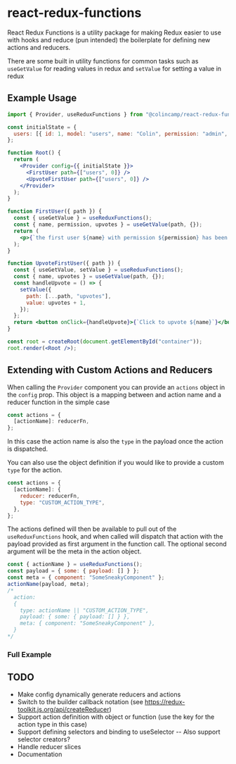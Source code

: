 # react-redux-functions

React Redux Functions is a utility package for making Redux easier to use with hooks and reduce (pun intended) the boilerplate for defining new actions and reducers.

There are some built in utility functions for common tasks such as `useGetValue` for reading values in redux and `setValue` for setting a value in redux

## Example Usage

```jsx
import { Provider, useReduxFunctions } from "@colincamp/react-redux-functions";

const initialState = {
  users: [{ id: 1, model: "users", name: "Colin", permission: "admin", upvotes: 0 }],
};

function Root() {
  return (
    <Provider config={{ initialState }}>
      <FirstUser path={["users", 0]} />
      <UpvoteFirstUser path={["users", 0]} />
    </Provider>
  );
}

function FirstUser({ path }) {
  const { useGetValue } = useReduxFunctions();
  const { name, permission, upvotes } = useGetValue(path, {});
  return (
    <p>{`the first user ${name} with permission ${permission} has been upvoted ${upvotes} times`}</p>
  );
}

function UpvoteFirstUser({ path }) {
  const { useGetValue, setValue } = useReduxFunctions();
  const { name, upvotes } = useGetValue(path, {});
  const handleUpvote = () => {
    setValue({
      path: [...path, "upvotes"],
      value: upvotes + 1,
    });
  };
  return <button onClick={handleUpvote}>{`Click to upvote ${name}`}</button>;
}

const root = createRoot(document.getElementById("container"));
root.render(<Root />);
```

## Extending with Custom Actions and Reducers

When calling the `Provider` component you can provide an `actions` object in the `config` prop. This object is a mapping between and action name and a reducer function in the simple case

```js
const actions = {
  [actionName]: reducerFn,
};
```

In this case the action name is also the `type` in the payload once the action is dispatched.

You can also use the object definition if you would like to provide a custom `type` for the action.

```js
const actions = {
  [actionName]: {
    reducer: reducerFn,
    type: "CUSTOM_ACTION_TYPE",
  },
};
```

The actions defined will then be available to pull out of the `useReduxFunctions` hook, and when called will dispatch that action with the payload provided as first argument in the function call. The optional second argument will be the meta in the action object.

```js
const { actionName } = useReduxFunctions();
const payload = { some: { payload: [] } };
const meta = { component: "SomeSneakyComponent" };
actionName(payload, meta);
/*
  action:
  {
    type: actionName || "CUSTOM_ACTION_TYPE",
    payload: { some: { payload: [] } },
    meta: { component: "SomeSneakyComponent" },
  }
*/
```

### Full Example

## TODO

- Make config dynamically generate reducers and actions
- Switch to the builder callback notation (see https://redux-toolkit.js.org/api/createReducer)
- Support action definition with object or function (use the key for the action type in this case)
- Support defining selectors and binding to useSelector
  -- Also support selector creators?
- Handle reducer slices
- Documentation
